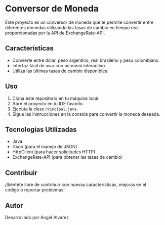 
<body>
    <div class="container">
        <h1>Conversor de Moneda</h1>
        <p>Este proyecto es un conversor de moneda que te permite convertir entre diferentes monedas utilizando las tasas de cambio en tiempo real proporcionadas por la API de ExchangeRate-API.</p>
        <h2>Características</h2>
        <ul>
            <li>Convierte entre dólar, peso argentino, real brasileño y peso colombiano.</li>
            <li>Interfaz fácil de usar con un menú interactivo.</li>
            <li>Utiliza las últimas tasas de cambio disponibles.</li>
        </ul>
        <h2>Uso</h2>
        <ol>
            <li>Clona este repositorio en tu máquina local.</li>
            <li>Abre el proyecto en tu IDE favorito.</li>
            <li>Ejecuta la clase <code>Principal.java</code>.</li>
            <li>Sigue las instrucciones en la consola para convertir la moneda deseada.</li>
        </ol>
        <h2>Tecnologías Utilizadas</h2>
        <ul>
            <li>Java</li>
            <li>Gson (para el manejo de JSON)</li>
            <li>HttpClient (para hacer solicitudes HTTP)</li>
            <li>ExchangeRate-API (para obtener las tasas de cambio)</li>
        </ul>
        <h2>Contribuir</h2>
        <p>¡Siéntete libre de contribuir con nuevas características, mejoras en el código o reportar problemas!</p>
        <h2>Autor</h2>
        <p>Desarrollado por Ángel Alvarez</p>
    </div>
</body>

